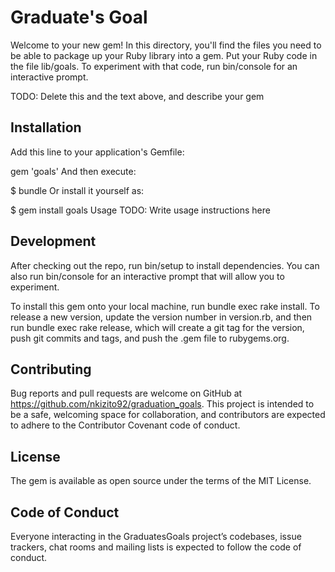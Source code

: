# Graduate's Goal
Welcome to your new gem! In this directory, you'll find the files you need to be able to package up your Ruby library into a gem. Put your Ruby code in the file lib/goals. To experiment with that code, run bin/console for an interactive prompt.

TODO: Delete this and the text above, and describe your gem

## Installation
Add this line to your application's Gemfile:

gem 'goals'
And then execute:

$ bundle
Or install it yourself as:

$ gem install goals
Usage
TODO: Write usage instructions here

## Development
After checking out the repo, run bin/setup to install dependencies. You can also run bin/console for an interactive prompt that will allow you to experiment.

To install this gem onto your local machine, run bundle exec rake install. To release a new version, update the version number in version.rb, and then run bundle exec rake release, which will create a git tag for the version, push git commits and tags, and push the .gem file to rubygems.org.

## Contributing
Bug reports and pull requests are welcome on GitHub at https://github.com/nkizito92/graduation_goals. This project is intended to be a safe, welcoming space for collaboration, and contributors are expected to adhere to the Contributor Covenant code of conduct.

## License
The gem is available as open source under the terms of the MIT License.

## Code of Conduct
Everyone interacting in the GraduatesGoals project’s codebases, issue trackers, chat rooms and mailing lists is expected to follow the code of conduct.
